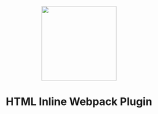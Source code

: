<div align="center">
  <img width="200px" src="https://github.com/user-attachments/assets/6f6585eb-6c61-40ad-b644-e0db451834b0">
  <h1>HTML Inline Webpack Plugin</h1>
</div>
